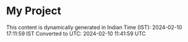 # My Project

This content is dynamically generated in Indian Time (IST): 2024-02-10 17:11:59 IST
Converted to UTC: 2024-02-10 11:41:59 UTC
